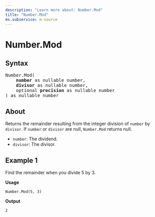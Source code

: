 ```yaml
---
description: "Learn more about: Number.Mod"
title: "Number.Mod"
ms.subservice: m-source
---
```

# Number.Mod

## Syntax

<pre>
Number.Mod(
    <b>number</b> as nullable number,
    <b>divisor</b> as nullable number,
    optional <b>precision</b> as nullable number
) as nullable number
</pre>
  
## About

Returns the remainder resulting from the integer division of `number` by `divisor`. If `number` or `divisor` are null, `Number.Mod` returns null.

* `number`: The dividend.
* `divisor`: The divisor.

## Example 1

Find the remainder when you divide 5 by 3.

**Usage**

```powerquery-m
Number.Mod(5, 3)
```

**Output**

`2`
